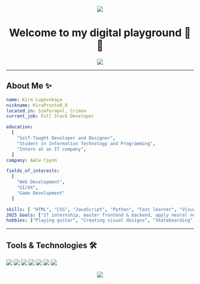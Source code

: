 <p align ="center">
  <img src="https://capsule-render.vercel.app/api?type=waving&height=160&color=custom_gradient=0:FFD700,10:FDD10A,100:DC00A0&text=KiraProsto0_0&fontAlignY=44&fontColor=FFF">
</p>

<h1 align = "center"> Welcome to my digital playground 👋✨</h1>

<p align = "center">
  <img src = "https://media4.giphy.com/media/v1.Y2lkPTc5MGI3NjExcG1hbnZoNjRmMXQ3aGs2ZzJiaWtxZjh5NzlpczFhcHJnMXRjaWowayZlcD12MV9pbnRlcm5hbF9naWZfYnlfaWQmY3Q9Zw/L1R1tvI9svkIWwpVYr/giphy.gif">
</p>

---
<h2> About Me ✨ </h2>

```yaml
name: Kira Lugovskaya
nickname: KiraProsto0_0
located_in: Simferopol, Crimea
current_job: Full Stack Developer

education:
  [
    "Self-Taught Developer and Designer",
    "Student in Information Technology and Programming",
    "Intern at an IT company",
  ]
company: АйСи Групп

fields_of_interests:
  [
    "Web Development",
    "UI/UX",
    "Game Development"
  ]

skills: [ "HTML", "CSS", "JavaScript", "Python", "Fast learner", "Visual design", "Structured code" ]
2025 Goals: ["IT internship, master frontend & backend, apply neural networks, improve English"]
hobbies: ["Playing guitar", "Creating visual designs", "Skateboarding", "Traveling"]

```
---
<h2> Tools & Technologies 🛠️ </h2>
<p align = "left">
  <img src = "https://img.icons8.com/?size=48&id=102978&format=png&color=DC00A0">
  <img src = "https://img.icons8.com/?size=46&id=amXjtNWVYSKP&format=png&color=DC00A0">
  <img src = "https://img.icons8.com/?size=50&id=7hA5Ny9rDAmV&format=png&color=DC00A0">
  <img src = "https://img.icons8.com/?size=49&id=38272&format=png&color=DC00A0">
  <img src = "https://img.icons8.com/?size=46&id=39854&format=png&color=DC00A0">
  <img src = "https://img.icons8.com/?size=46&id=cHBUT9SmrD2V&format=png&color=DC00A0">
  <img src = "https://img.icons8.com/?size=46&id=12592&format=png&color=DC00A0">
</p>

<p align = "center">
  <img src = "https://capsule-render.vercel.app/api?type=waving&height=120&color=custom_gradient=0:FFD700,5:FDD10A,100:DC00A0&fontAlignY=44&fontColor=FFF&section=footer">
</p>
